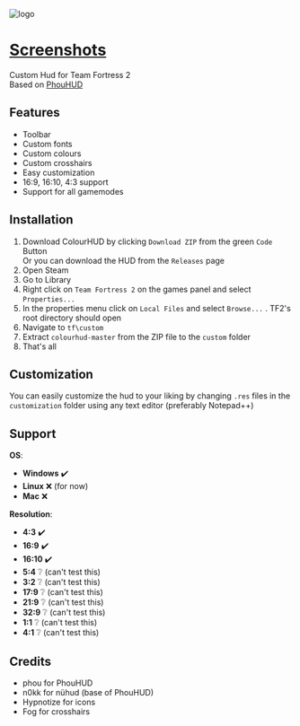 ![logo](https://i.imgur.com/D7dXW96.png)
<a href="https://imgur.com/a/AZeuBWH"><h1 align="left"><b>Screenshots</b></h1></a>
Custom Hud for Team Fortress 2 <br>
Based on [PhouHUD](https://huds.tf/site/s-PhouHud--2780)
#### <h2>Features</h2>
* Toolbar
* Custom fonts
* Custom colours
* Custom crosshairs
* Easy customization
* 16:9, 16:10, 4:3 support
* Support for all gamemodes
#### <h2>Installation</h2>
1. Download ColourHUD by clicking `Download ZIP` from the green `Code` Button<br>
   Or you can download the HUD from the `Releases` page
2. Open Steam
3. Go to Library
4. Right click on `Team Fortress 2` on the games panel and select `Properties...`
5. In the properties menu click on `Local Files` and select `Browse...` . TF2's root directory should open
6. Navigate to `tf\custom`
7. Extract `colourhud-master` from the ZIP file to the `custom` folder
8. That's all
#### <h2>Customization</h2>
You can easily customize the hud to your liking by changing `.res` files in the `customization` folder using any text editor (preferably Notepad++)
#### <h2>Support</h2>
**OS**:
* <b>Windows</b>	:heavy_check_mark:
* <b>Linux</b>		:x: (for now)
* <b>Mac</b>			:x:

**Resolution**:
* <b>4:3</b>			:heavy_check_mark:
* <b>16:9</b>			:heavy_check_mark:
* <b>16:10</b>		:heavy_check_mark:
* <b>5:4</b>			:grey_question:		(can't test this)
* <b>3:2</b>			:grey_question:		(can't test this)
* <b>17:9</b>			:grey_question:		(can't test this)
* <b>21:9</b>			:grey_question:		(can't test this)
* <b>32:9</b>			:grey_question:		(can't test this)
* <b>1:1</b>			:grey_question:		(can't test this)
* <b>4:1</b>			:grey_question:		(can't test this)

#### <h2>Credits</h2>
* phou for PhouHUD
* n0kk for nühud (base of PhouHUD)
* Hypnotize for icons
* Fog for crosshairs
